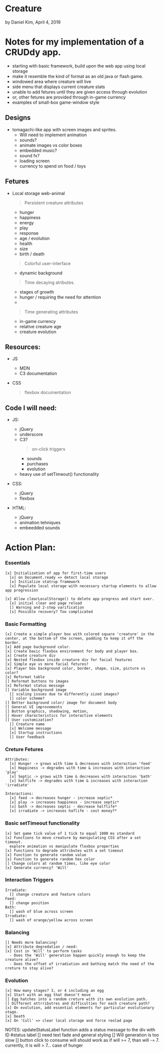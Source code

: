 # Creature
  by Daniel Kim,
  April 4, 2019

# Notes for my implementation of a CRUDdy app.

  - starting with basic framework, build upon the web app using local storage
  - make it resemble the kind of format as an old java or flash game.
  - windowed area where creature will live
  - side menu that displays current creature stats
  - unable to add fetures until they are given access through evolution
  - or, other fetures are provided through in-game currency
  - examples of small-box game-window style


## Designs
  - tomagachi-like app with screen images and sprites.
    - Will need to implement animation
    - sounds?
    - animate images vs color boxes
    - embedded music?
    - sound fx?
    - loading screen
    - currency to spend on food / toys

## Fetures
  - Local storage web-animal
    > Persistent creature attributes
      - hunger
      - happiness
      - energy
      - play
      - response
      - age / evolution
      - health
      - size
      - birth / death

    > Colorful user-interface
      - dynamic background

    > Time decaying atributes.
      - stages of growth
      - hunger / requiring the need for attention
      - 

    > Time generating attributes
      - in-game currency
      - relative creature age
      - creature evolution

## Resources:
  - JS
    - MDN
    - C3 documentation
    >

  - CSS
    > flexbox documentation
    >


## Code I will need:

  - JS:
    - jQuery
    - underscore
    - C3?
      > on-click triggers
        - sounds
        - purchases
        - evolution
    - heavy use of setTimeout() functionality
    > 

  - CSS:
    - jQuery
    - flexbox
    > 

  - HTML:
    - jQuery
    - animation tehniques
    - embeedded sounds

# Action Plan:

  ### Essentials
    [x] Initialization of app for first-time users
      [x] on Document.ready => detect local storage
      [x] Initialize statrup framework
      [x] Populate local storage with necessary startup elements to allow app progression
    
    [x] Allow clearLocalStorage() to delete app progress and start over.
      [x] initial clear and page reload
      [] Warning and 2-step varification
      [s] Possible recovery? Too complicated



  ### Basic Formatting
    [x] Create a simple player box with colored square 'creature' in the center, at the bottom of the screen, padding to keep it off the border.
    [x] Add page background color.
    [x] Create basic flexbox environment for body and player box.
    [x] Create creature div
    [x] Nested flexbox inside creature div for facial features
    [x] Simple eye vs more facial fetures?
    [x] Player box background color, border, shape, size, picture vs color?
    [x] Reformat table
    [] Reformat buttons to images
    [x] Reformat status message
    [] Variable background image
      [] scaling issues due to differently sized images?
      [] color scheme?
    [] Better background color/ image for document body
    [] General UI improvements
    [] Button graphics, shadowing, motion, 
    [] Hover characteristics for interactive elements
    [] User customization?
      [] Creature name
      [x] Welcome message
      [x] Startup instructions
      [] User feedback

  ### Creture Fetures
    Attributes: 
      [x] Hunger -> grows with time & decreases with interaction 'feed'
      [x] Happiness -> degrades with time & increases with interaction 'play'
      [x] Septic -> grows with time & decreases with interaction 'bath'
      [x] halflife -> degrades with time & increases with interaction 'irradiate'

    Interactions:
      [x] feed -> decreases hunger - increase septic*
      [x] play -> increases happiness - increase septic*
      [x] bath -> decreases septic - decrease halflife*
      [x] irradiate -> increases haflife - cost money?*

  ### Basic setTimeout functionality
    [x] Set game tick value of 1 tick to equal 1000 ms standard
    [x] Functions to move creature by manipulating CSS after a set timeout.
      explore animation vs manipulate flexbox properties
    [x] Functions to degrade attributes with a set timeout
    [x] Function to generate random value
    [x] Function to generate random hex color
    [] Change colors at random times, like eye color
    [x] Generate currency? 'Will'

  ### Interaction Triggers
    Irradiate:
      [] change creature and feature colors
    Feed:
      [] change position
    Bath:
      [] wash of blue across screen
    Irradiate:
      [] wash of orange/yellow across screen
  
  ### Balancing
    [] Needs more balancing!
    [x] Attribute degredation / need:
    [x] Cost in 'Will' to perform tasks
      - Does the 'Will' generation happen quickly enough to keep the creature alive?
      - Does the offset of irradiation and bathing match the need of the creture to stay alive?

  ### Evolution
    [x] How many stages? 3, or 4 including an egg
    [x] Start with an egg that doesn't move
    [] Egg hatches into a random creture with its own evolution path.
    [] Different attrributres and difficulties for each creature path?
    [x] On evolution, add essential elements for particular evolutionary stage.
    [x] Death
    [x] On 'Cull' => clear local storage and force reolad page


NOTES:
updateStatusLabel function adds a status message to the div with ID #status label
[] need text fade and general styling
[] Will generation is too slow
[] button click to consume will should work as if will >= 7, than will -= 7. currently, it is will > 7... case of hunger


